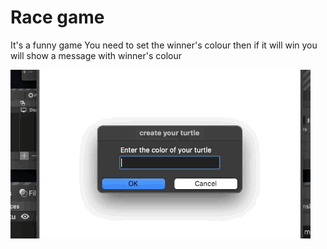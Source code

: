 # Race game

It's a funny game
You need to set the winner's colour then if it will win you will show a message with winner's colour


![racegame](https://github.com/Abdurahman-hassan/100DaysOfCode/blob/Day19/Day19/19.2.RaceGame/racegame.gif?raw=true)
